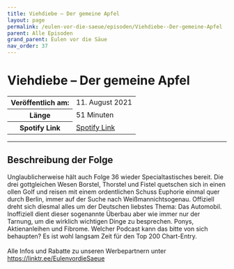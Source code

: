 ```yaml
---
title: Viehdiebe – Der gemeine Apfel
layout: page
permalink: /eulen-vor-die-saeue/episoden/Viehdiebe--Der-gemeine-Apfel
parent: Alle Episoden
grand_parent: Eulen vor die Säue
nav_order: 37
---
```


# Viehdiebe – Der gemeine Apfel
<table class="resp-table dcf-table dcf-table-responsive dcf-table-bordered dcf-table-striped dcf-w-100%">
                    <tbody>
                        <tr>
                            <th scope="row">Veröffentlich am:</th>
                            <td data-label="Veröffentlich am:">11. August 2021</td>
                        </tr>
                        <tr>
                            <th scope="row">Länge </th>
                            <td data-label="Länge ">51 Minuten</td>
                        </tr><tr>
                                <th scope="row">Spotify Link</th>
                                <td data-label="Spotify Link"><a href="https://open.spotify.com/episode/4LdNqqLKr5HOidJRrRtKgr">Spotify Link</a></td>
                            </tr></tbody>
                </table>

***

## Beschreibung der Folge

<div>
Unglaublicherweise hält auch Folge 36 wieder Specialtastisches bereit. Die drei gottgleichen Wesen Borstel, Thorstel und Fistel quetschen sich in einen ollen Golf und reisen mit einem ordentlichen Schuss Euphorie einmal quer durch Berlin, immer auf der Suche nach Weißmannichtsogenau. Offiziell dreht sich diesmal alles um der Deutschen liebstes Thema: Das Automobil. Inoffiziell dient dieser sogenannte Überbau aber wie immer nur der Tarnung, um die wirklich wichtigen Dinge zu besprechen. Ponys, Aktienanleihen und Fibrome. Welcher Podcast kann das bitte von sich behaupten? Es ist wohl langsam Zeit für den Top 200 Chart-Entry. <br>  <br> Alle Infos und Rabatte zu unseren Werbepartnern unter <a href="https://linktr.ee/EulenvordieSaeue">https://linktr.ee/EulenvordieSaeue</a>  
</div>

